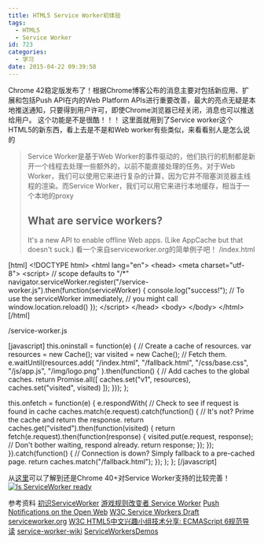 ```yaml
---
title: HTML5 Service Worker初体验
tags:
  - HTML5
  - Service Worker
id: 723
categories:
  - 学习
date: 2015-04-22 09:39:58
---
```


Chrome 42稳定版发布了！根据Chrome博客公布的消息主要对包括新应用、扩展和包括Push API在内的Web Platform APIs进行重要改善，最大的亮点无疑是本地推送通知，只要得到用户许可，即使Chrome浏览器已经关闭，消息也可以推送给用户。<!--more-->
这个功能是不是很酷！！！
这里面就用到了Service worker这个HTML5的新东西，看上去是不是和Web worker有些类似，来看看别人是怎么说的
> Service Worker是基于Web Worker的事件驱动的，他们执行的机制都是新开一个线程去处理一些额外的，以前不能直接处理的任务。对于Web Worker，我们可以使用它来进行复杂的计算，因为它并不阻塞浏览器主线程的渲染。而Service Worker，我们可以用它来进行本地缓存，相当于一个本地的proxy
> ## What are service workers?
> 
> It's a new API to enable offline Web apps. (Like AppCache but that doesn't suck.)
看一个来自serviceworker.org的简单例子吧！
/index.html

[html]
&lt;!DOCTYPE html&gt;
&lt;html lang=&quot;en&quot;&gt;
  &lt;head&gt;
    &lt;meta charset=&quot;utf-8&quot;&gt;
    &lt;script&gt;
        // scope defaults to &quot;/*&quot;
        navigator.serviceWorker.register(&quot;/service-worker.js&quot;).then(function(serviceWorker) {
            console.log(&quot;success!&quot;);
            // To use the serviceWorker immediately,
            // you might call window.location.reload()
        });
    &lt;/script&gt;
  &lt;/head&gt;
  &lt;body&gt;
  &lt;/body&gt;
&lt;/html&gt;
[/html]

/service-worker.js

[javascript]
this.oninstall = function(e) {
    // Create a cache of resources.
    var resources = new Cache();
    var visited = new Cache();
    // Fetch them.
    e.waitUntil(resources.add(
        &quot;/index.html&quot;,
        &quot;/fallback.html&quot;,
        &quot;/css/base.css&quot;,
        &quot;/js/app.js&quot;,
        &quot;/img/logo.png&quot;
    ).then(function() {
        // Add caches to the global caches.
        return Promise.all([
            caches.set(&quot;v1&quot;, resources),
            caches.set(&quot;visited&quot;, visited)
        ]);
    }));
};

this.onfetch = function(e) {
    e.respondWith(
        // Check to see if request is found in cache
        caches.match(e.request).catch(function() {
            // It's not? Prime the cache and return the response.
            return caches.get(&quot;visited&quot;).then(function(visited) {
                return fetch(e.request).then(function(response) {
                    visited.put(e.request, response);
                    // Don't bother waiting, respond already.
                    return response;
                });
            });
        }).catch(function() {
            // Connection is down? Simply fallback to a pre-cached page.
            return caches.match(&quot;/fallback.html&quot;);
        });
    );
};
[/javascript]

从[这里](https://jakearchibald.github.io/isserviceworkerready/)可以了解到还是Chrome 40+对Service Worker支持的比较完善！
[![Is ServiceWorker ready](http://202.203.209.55:8080/wp-content/uploads/2015/04/Is-ServiceWorker-ready.jpg)](http://202.203.209.55:8080/wp-content/uploads/2015/04/Is-ServiceWorker-ready.jpg)

参考资料
[初识ServiceWorker](http://www.foreverpx.cn/2014/09/28/%E5%88%9D%E8%AF%86ServiceWorker/)
[游戏规则改变者 Service Worker](http://www.w3.org/2014/Talks/0825-xiaoqian-offline/#/)
[Push Notifications on the Open Web](http://updates.html5rocks.com/2015/03/push-notificatons-on-the-open-web)
[W3C Service Workers Draft](http://www.w3.org/TR/2014/WD-service-workers-20140508/#introduction)
[serviceworker.org](http://www.serviceworker.org/#)
[W3C HTML5中文兴趣小组技术分享: ECMAScript 6规范导读](http://www.chinaw3c.org/archives/575/)
[service-worker-wiki](https://github.com/sandropaganotti/service-worker-wiki)
[ServiceWorkersDemos](https://github.com/w3c-webmob/ServiceWorkersDemos)